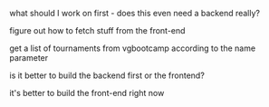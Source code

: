 what should I work on first - does this even need a backend really?

figure out how to fetch stuff from the front-end

get a list of tournaments from vgbootcamp according to the name parameter

is it better to build the backend first or the frontend?

it's better to build the front-end right now
